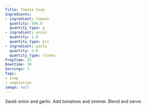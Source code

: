```yaml
---
Title: Tomato Soup
Ingredients:
- ingredient: tomato
  quantity: 500.0
  quantity_type: g
- ingredient: onion
  quantity: 1.0
  quantity_type: pcs
- ingredient: pasta
  quantity: 2.0
  quantity_type: cloves
PrepTime: 15
Downtime: 30
Servings: 3
Tags:
- soup
- vegetarian
image: null
---
```

Sauté onion and garlic. Add tomatoes and simmer. Blend and serve.